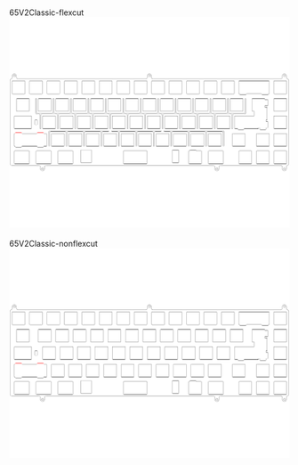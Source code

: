 <br/>65V2Classic-flexcut<br/>![image](./65V2Classic-flexcut.png)<br/>
<br/>65V2Classic-nonflexcut<br/>![image](./65V2Classic-nonflexcut.png)<br/>

